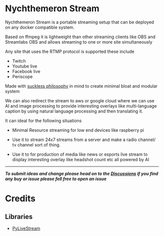 # Nychthemeron Stream

Nychthemeron Stream is a portable streaming setup that can be deployed on any docker compatible system.

Based on ffmpeg it is lightweight than other streaming clients like OBS and Streamlabs OBS and allows streaming to one or more site simultaneously

Any site that uses the RTMP protocol is supported these include

- Twitch
- Youtube live
- Facebook live
- Periscope

Made with [suckless philosophy](https://suckless.org/philosophy/) in mind to create minimal bloat and modular system

We can also redirect the stream to aws or google cloud where we can use AI and image processing to provide interesting overlays like multi-language caption by using natural language processing and then translating it.

It can ideal for the following situations

- Minimal Resource streaming for low end devices like raspberry pi

- Use it to stream 24x7 streams from a server and make a radio channel/ tv channel sort of thing.

- Use it to for production of media like news or esports live stream to display interesting overlay like headshot count etc all powered by AI



---

***To submit ideas and change please head on to the [Discussions](https://github.com/nibirrayy/Nychthemeron-stream/discussions) if you find any buy or issue please fell free to open an issue*** 

# Credits

## Libraries

- [PyLiveStream](https://github.com/scivision/PyLivestream )

  

